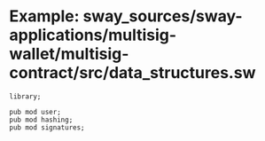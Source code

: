 # Example: sway_sources/sway-applications/multisig-wallet/multisig-contract/src/data_structures.sw

```sway
library;

pub mod user;
pub mod hashing;
pub mod signatures;

```
